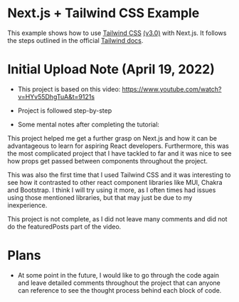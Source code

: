 # Next.js + Tailwind CSS Example

This example shows how to use [Tailwind CSS](https://tailwindcss.com/) [(v3.0)](https://tailwindcss.com/blog/tailwindcss-v3) with Next.js. It follows the steps outlined in the official [Tailwind docs](https://tailwindcss.com/docs/guides/nextjs).

# Initial Upload Note (April 19, 2022)

- This project is based on this video: https://www.youtube.com/watch?v=HYv55DhgTuA&t=9121s 

- Project is followed step-by-step

- Some mental notes after completing the tutorial:

This project helped me get a further grasp on Next.js and how it can be advantageous to learn for aspiring React developers. Furthermore, this was the most complicated project that I have tackled to far and it was nice to see how props get passed between components throughout the project.

This was also the first time that I used Tailwind CSS and it was interesting to see how it contrasted to other react component libraries like MUI, Chakra and Bootstrap. I think I will try using it more, as I often times had issues using those mentioned libraries, but that may just be due to my inexperience.

This project is not complete, as I did not leave many comments and did not do the featuredPosts part of the video.

# Plans

- At some point in the future, I would like to go through the code again and leave detailed comments throughout the project that can anyone can reference to see the thought process behind each block of code.
